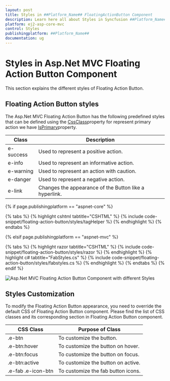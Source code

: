 ```yaml
---
layout: post
title: Styles in ##Platform_Name## FloatingActionButton Component
description: Learn here all about Styles in Syncfusion ##Platform_Name## FloatingActionButton component of Syncfusion Essential JS 2 and more.
platform: ej2-asp-core-mvc
control: Styles
publishingplatform: ##Platform_Name##
documentation: ug
---
```


# Styles in Asp.Net MVC Floating Action Button Component

This section explains the different styles of Floating Action Button.

## Floating Action Button styles

The Asp.Net MVC Floating Action Button has the following predefined styles that can be defined using the [CssClass](https://help.syncfusion.com/cr/aspnetmvc-js2/Syncfusion.EJ2.Buttons.Fab.html#Syncfusion_EJ2_Buttons_Fab_CssClass)property for represent primary action we have [IsPrimary](https://help.syncfusion.com/cr/aspnetmvc-js2/Syncfusion.EJ2.Buttons.Fab.html#Syncfusion_EJ2_Buttons_Fab_IsPrimary)property.

| Class | Description |
| -------- | -------- |
| e-success | Used to represent a positive action. |
| e-info |  Used to represent an informative action. |
| e-warning | Used to represent an action with caution. |
| e-danger | Used to represent a negative action. |
| e-link |  Changes the appearance of the Button like a hyperlink. |

{% if page.publishingplatform == "aspnet-core" %}

{% tabs %}
{% highlight cshtml tabtitle="CSHTML" %}
{% include code-snippet/floating-action-button/styles/tagHelper %}
{% endhighlight %}
{% endtabs %}

{% elsif page.publishingplatform == "aspnet-mvc" %}

{% tabs %}
{% highlight razor tabtitle="CSHTML" %}
{% include code-snippet/floating-action-button/styles/razor %}
{% endhighlight %}
{% highlight c# tabtitle="FabStyles.cs" %}
{% include code-snippet/floating-action-button/styles/fabstyles.cs %}
{% endhighlight %}
{% endtabs %}
{% endif %}

![Asp.Net MVC Floating Action Button Component with different Styles](images/css-styles.png)

## Styles Customization

To modify the Floating Action Button appearance, you need to override the default CSS of Floating Action Button component. Please find the list of CSS classes and its corresponding section in Floating Action Button component.

|CSS Class | Purpose of Class |
|-----|----- |
|.e-btn|To customize the button.|
|.e-btn:hover|To customize the button on hover.|
|.e-btn:focus|To customize the button on focus.|
|.e-btn:active|To customize the button on active.|
|.e-fab .e-icon-btn|To customize the fab button icons.|